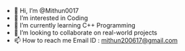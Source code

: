 - 👋 Hi, I’m @Mithun0017
- 👀 I’m interested in Coding
- 🌱 I’m currently learning C++ Programming
- 💞️ I’m looking to collaborate on real-world projects
- 📫 How to reach me Email ID : mithun200617@gmail.com

<!---
Mithun0017/Mithun0017 is a ✨ special ✨ repository because its `README.md` (this file) appears on your GitHub profile.
You can click the Preview link to take a look at your changes.
--->
